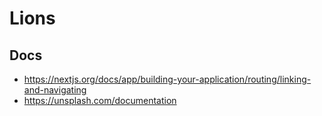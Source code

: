 # Lions

## Docs

- https://nextjs.org/docs/app/building-your-application/routing/linking-and-navigating
- https://unsplash.com/documentation
